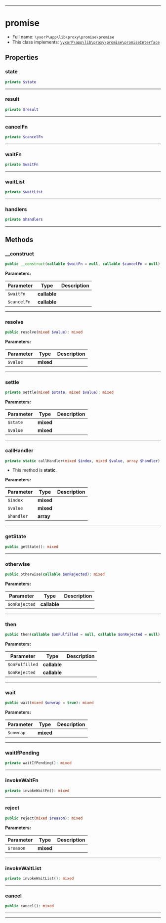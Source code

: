 ***

# promise

* Full name: `\yxorP\app\lib\proxy\promise\promise`
* This class implements:
  [`\yxorP\app\lib\proxy\promise\promiseInterface`](./promiseInterface.md)

## Properties

### state

```php
private $state
```

***

### result

```php
private $result
```

***

### cancelFn

```php
private $cancelFn
```

***

### waitFn

```php
private $waitFn
```

***

### waitList

```php
private $waitList
```

***

### handlers

```php
private $handlers
```

***

## Methods

### __construct

```php
public __construct(callable $waitFn = null, callable $cancelFn = null): mixed
```

**Parameters:**

| Parameter | Type | Description |
|-----------|------|-------------|
| `$waitFn` | **callable** |  |
| `$cancelFn` | **callable** |  |

***

### resolve

```php
public resolve(mixed $value): mixed
```

**Parameters:**

| Parameter | Type | Description |
|-----------|------|-------------|
| `$value` | **mixed** |  |

***

### settle

```php
private settle(mixed $state, mixed $value): mixed
```

**Parameters:**

| Parameter | Type | Description |
|-----------|------|-------------|
| `$state` | **mixed** |  |
| `$value` | **mixed** |  |

***

### callHandler

```php
private static callHandler(mixed $index, mixed $value, array $handler): mixed
```

* This method is **static**.

**Parameters:**

| Parameter | Type | Description |
|-----------|------|-------------|
| `$index` | **mixed** |  |
| `$value` | **mixed** |  |
| `$handler` | **array** |  |

***

### getState

```php
public getState(): mixed
```

***

### otherwise

```php
public otherwise(callable $onRejected): mixed
```

**Parameters:**

| Parameter | Type | Description |
|-----------|------|-------------|
| `$onRejected` | **callable** |  |

***

### then

```php
public then(callable $onFulfilled = null, callable $onRejected = null): mixed
```

**Parameters:**

| Parameter | Type | Description |
|-----------|------|-------------|
| `$onFulfilled` | **callable** |  |
| `$onRejected` | **callable** |  |

***

### wait

```php
public wait(mixed $unwrap = true): mixed
```

**Parameters:**

| Parameter | Type | Description |
|-----------|------|-------------|
| `$unwrap` | **mixed** |  |

***

### waitIfPending

```php
private waitIfPending(): mixed
```

***

### invokeWaitFn

```php
private invokeWaitFn(): mixed
```

***

### reject

```php
public reject(mixed $reason): mixed
```

**Parameters:**

| Parameter | Type | Description |
|-----------|------|-------------|
| `$reason` | **mixed** |  |

***

### invokeWaitList

```php
private invokeWaitList(): mixed
```

***

### cancel

```php
public cancel(): mixed
```

***


***

